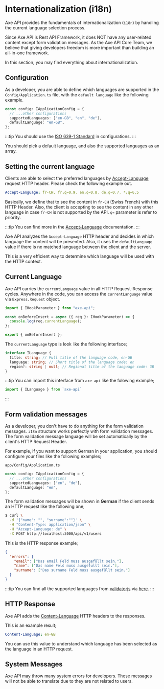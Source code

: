 # Internationalization (i18n)

Axe API provides the fundamentals of internationalization (`i18n`) by handling the current language selection process.

Since Axe API is Rest API Framework, it does NOT have any user-related content except form validation messages. As the Axe API Core Team, we believe that giving developers freedom is more important than building an all-in-one framework.

In this section, you may find everything about internationalization.

## Configuration

As a developer, you are able to define which languages are supported in the `Config/Application.ts` file, with the `default language` like the following example.

```ts
const config: IApplicationConfig = {
  // ...other configurations
  supportedLanguages: ["en-GB", "en", "de"],
  defaultLanguage: "en-GB",
};
```

:::tip
You should use the [ISO 639-1 Standard](https://en.wikipedia.org/wiki/List_of_ISO_639-1_codes) in configurations.
:::

You should pick a default language, and also the supported languages as an array.

## Setting the current language

Clients are able to select the preferred languages by [Accept-Language](https://developer.mozilla.org/en-US/docs/Web/HTTP/Headers/Accept-Language) request HTTP header. Please check the following example out.

```yaml
Accept-Language: fr-CH, fr;q=0.9, en;q=0.8, de;q=0.7, *;q=0.5
```

Basically, we define that to see the content in `fr-CH` (Swiss French) with this HTTP Header. Also, the client is accepting to see the content in any other language in case `fr-CH` is not supported by the API. `q=` parameter is refer to priority.

:::tip
You can find more in the [Accept-Language](https://developer.mozilla.org/en-US/docs/Web/HTTP/Headers/Accept-Language) documentation.
:::

Axe API analyzes the `Accept-Language` HTTP header and decides in which language the content will be presented. Also, it uses the `defaultLanguage` value if there is no matched language between the client and the server.

This is a very efficient way to determine which language will be used with the HTTP context.

## Current Language

Axe API carries the `currentLanguage` value in all HTTP Request-Response cycles. Anywhere in the code, you can access the `currentLanguage` value via `Express.Request` object.

```ts
import { IHookParameter } from "axe-api";

const onBeforeInsert = async ({ req }: IHookParameter) => {
  console.log(req.currentLanguage);
};

export { onBeforeInsert };
```

The `currentLanguage` type is look like the following interface;

```ts
interface ILanguage {
  title: string; // Full title of the language code, en-GB
  language: string; // Short title of the language code: en
  region?: string | null; // Regional title of the language code: GB
}
```

:::tip
You can import this interface from `axe-api` like the folowing example;

```ts
import { ILanguage } from `axe-api`
```

:::

## Form validation messages

As a developer, you don't have to do anything for the form validation messages. `i18n` structure works perfectly with form validation messages. The form validation message language will be set automatically by the client's HTTP Request Header.

For example, if you want to support German in your application, you should configure your files like the following examples;

`app/Config/Application.ts`

```ts
const config: IApplicationConfig = {
  // ...other configurations
  supportedLanguages: ["en", "de"],
  defaultLanguage: "en",
};
```

The form validation messages will be shown in **German** if the client sends an HTTP request like the following one;

```bash
$ curl \
  -d '{"name": "", "surname":""}' \
  -H "Content-Type: application/json" \
  -H "Accept-Language: de" \
  -X POST http://localhost:3000/api/v1/users
```

This is the HTTP response example;

```json
{
  "errors": {
    "email": ["Das email Feld muss ausgefüllt sein."],
    "name": ["Das name Feld muss ausgefüllt sein."],
    "surname": ["Das surname Feld muss ausgefüllt sein."]
  }
}
```

:::tip
You can find all the supported languages from [validatorjs](https://github.com/mikeerickson/validatorjs) via [here](https://github.com/mikeerickson/validatorjs/tree/master/src/lang).
:::

## HTTP Response

Axe API adds the [Content-Language](https://developer.mozilla.org/en-US/docs/Web/HTTP/Headers/Content-Language) HTTP headers to the responses.

This is an example result;

```yaml
Content-Language: en-GB
```

You can use this value to understand which language has been selected as the language in an HTTP request.

## System Messages

Axe API may throw many system errors for developers. These messages will not be able to translate due to they are not related to users.
